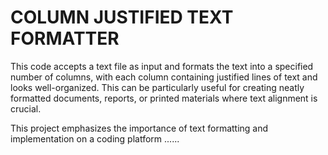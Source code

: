 <h1>COLUMN JUSTIFIED TEXT FORMATTER</h1>  
<p>
     This code  accepts a text file as input and formats the text into a specified number of columns, with each column containing justified lines of text and looks well-organized. This can be particularly useful for creating neatly formatted documents, reports, or printed materials where text alignment is crucial.
</p>
<p>
   This project emphasizes the importance of text formatting and implementation on a coding platform ......
</p>

